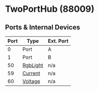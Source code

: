 # TwoPortHub (88009)

## Ports & Internal Devices

| Port | Type | Ext. Port |
| --- | --- | --- |
| 0  | Port | A |
| 1  | Port | B |
| 50 | [RgbLight](../devices/rgblight.md) | n/a |
| 59 | [Current](../devices/current.md) | n/a |
| 60 | [Voltage](../devices/voltage.md) | n/a |
